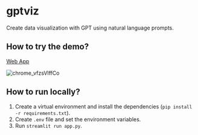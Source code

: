 # gptviz
Create data visualization with GPT using natural language prompts.

## How to try the demo?

[Web App](https://ivan-toriya-gptviz-app-q3xsmb.streamlit.app/)

![chrome_vfzsVlffCo](https://user-images.githubusercontent.com/43750521/224649984-91825229-b3c7-44ae-baf0-a32cbad8897a.gif)

## How to run locally?

1. Create a virtual environment and install the dependencies (`pip install -r requirements.txt`).
2. Create `.env` file and set the environment variables.
3. Run `streamlit run app.py`.
